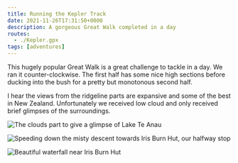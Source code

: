 ```yaml
---
title: Running the Kepler Track
date: 2021-11-26T17:31:50+0000
description: A gorgeous Great Walk completed in a day
routes:
  - ./Kepler.gpx
tags: [adventures]
---
```


This hugely popular Great Walk is a great challenge to tackle in a day. We ran it counter-clockwise. The first half has some nice high sections before ducking into the bush for a pretty but monotonous second half.

I hear the views from the ridgeline parts are expansive and some of the best in New Zealand. Unfortunately we received low cloud and only received brief glimpses of the surroundings.

<img src="./PXL_20211126_193703777.jpg" alt="The clouds part to give a glimpse of Lake Te Anau" class="prose-custom-w-full" />

![Speeding down the misty descent towards Iris Burn Hut, our halfway stop](./PXL_20211126_213900451.jpg)

![Beautiful waterfall near Iris Burn Hut](./PXL_20211126_213903819.jpg)
